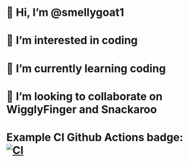 
# 👋 Hi, I’m @smellygoat1
# 👀 I’m interested in coding
# 🌱 I’m currently learning coding
# 💞️ I’m looking to collaborate on WigglyFinger and Snackaroo
# Example CI Github Actions badge: [![CI](https://github.com/smellygoat1/smellygoat1/actions/workflows/blank.yml/badge.svg)](https://github.com/smellygoat1/smellygoat1/actions/workflows/blank.yml)
